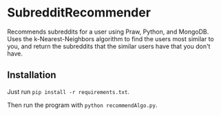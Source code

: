 # SubredditRecommender
Recommends subreddits for a user using Praw, Python, and MongoDB. Uses the k-Nearest-Neighbors algorithm to find the users most similar to you, and return the subreddits that the similar users have that you don't have.

## Installation
Just run `pip install -r requirements.txt`.

Then run the program with `python recommendAlgo.py`.

